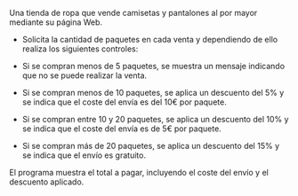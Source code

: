 Una tienda de ropa que vende camisetas y pantalones al por mayor mediante su página Web.

- Solicita la cantidad de paquetes en cada venta y dependiendo de ello realiza los siguientes controles:

- Si se compran menos de 5 paquetes, se muestra un mensaje indicando que no se puede realizar la venta.

- Si se compran menos de 10 paquetes, se aplica un descuento del 5% y se indica que el coste 
del envía es del 10€ por paquete.

- Si se compran entre 10 y 20 paquetes, se aplica un descuento del 10% y se indica que el coste del envía es de 5€ por paquete.

- Si se compran más de 20 paquetes, se aplica un descuento del 15% y se indica que el envío es gratuito.

El programa muestra el total a pagar, incluyendo el coste del envío y el descuento aplicado.
